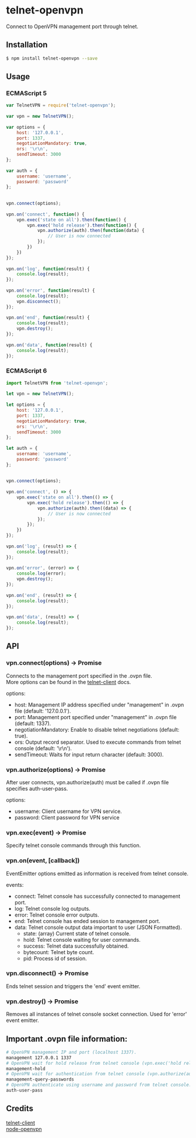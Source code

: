 # telnet-openvpn
Connect to OpenVPN management port through telnet. 

  
## Installation
```bash
$ npm install telnet-openvpn --save
```
  
## Usage  
### ECMAScript 5
```js
var TelnetVPN = require('telnet-openvpn');
  
var vpn = new TelnetVPN();
  
var options = {
    host: '127.0.0.1',
    port: 1337,
    negotiationMandatory: true,
    ors: '\r\n',
    sendTimeout: 3000
};
  
var auth = {
    username: 'username',
    password: 'password'
};
  
  
vpn.connect(options);
  
vpn.on('connect', function() {
    vpn.exec('state on all').then(function() {
        vpn.exec('hold release').then(function() {
            vpn.authorize(auth).then(function(data) {
                // User is now connected
            });
        })
    })
});
  
vpn.on('log', function(result) {
    console.log(result);
});
  
vpn.on('error', function(result) {
    console.log(result);
    vpn.disconnect();
});
  
vpn.on('end', function(result) {
    console.log(result);
    vpn.destroy();
});
  
vpn.on('data', function(result) {
    console.log(result);
});
```  
  
### ECMAScript 6  
```js
import TelnetVPN from 'telnet-openvpn';
  
let vpn = new TelnetVPN();
  
let options = {
    host: '127.0.0.1',
    port: 1337,
    negotiationMandatory: true,
    ors: '\r\n',
    sendTimeout: 3000
};
  
let auth = {
    username: 'username',
    password: 'password'
};
  
  
vpn.connect(options);
  
vpn.on('connect', () => {
    vpn.exec('state on all').then(() => {
        vpn.exec('hold release').then(() => {
            vpn.authorize(auth).then((data) => {
                // User is now connected
            });
        });
    })
});
  
vpn.on('log', (result) => {
    console.log(result);
});
  
vpn.on('error', (error) => {
    console.log(error);
    vpn.destroy();
});
  
vpn.on('end', (result) => {
    console.log(result);
});
  
vpn.on('data', (result) => {
    console.log(result);
});
```  
  
## API  
  
### vpn.connect(options) -> Promise
Connects to the management port specified in the .ovpn file.  
More options can be found in the [telnet-client](https://github.com/mkozjak/node-telnet-client#connectionconnectoptions---promise) docs.  
  
options:  
* host: Management IP address specified under "management" in .ovpn file (default: '127.0.0.1').  
* port: Management port specified under "management" in .ovpn file (default: 1337).  
* negotiationMandatory: Enable to disable telnet negotiations (default: true).  
* ors: Output record separator. Used to execute commands from telnet console (default: '\r\n').  
* sendTimeout: Waits for input return character (default: 3000).  
  
### vpn.authorize(options) -> Promise  
After user connects, vpn.authorize(auth) must be called if .ovpn file specifies auth-user-pass.  
  
options:  
* username: Client username for VPN service.  
* password: Client password for VPN service  
  
### vpn.exec(event) -> Promise  
Specify telnet console commands through this function.  
  
### vpn.on(event, [callback])  
EventEmitter options emitted as information is received from telnet console.  
  
events:  
* connect: Telnet console has successfully connected to management port. 
* log: Telnet console log outputs. 
* error: Telnet console error outputs.  
* end: Telnet console has ended session to management port.
* data: Telnet console output data important to user (JSON Formatted). 
    * state: (array) Current state of telnet console.  
    * hold: Telnet console waiting for user commands.  
    * success: Telnet data successfully obtained.  
    * bytecount: Telnet byte count.  
    * pid: Process id of session.  
  
### vpn.disconnect() -> Promise  
Ends telnet session and triggers the 'end' event emitter.  
  
### vpn.destroy() -> Promise  
Removes all instances of telnet console socket connection. Used for 'error' event emitter.
  
## Important .ovpn file information:  
```bash
# OpenVPN management IP and port (localhost 1337).
management 127.0.0.1 1337
# OpenVPN wait for hold release from telnet console (vpn.exec('hold release')).
management-hold
# OpenVPN wait for authentication from telnet console (vpn.authorize(auth)).
management-query-passwords
# OpenVPN authenticate using username and password from telnet console.
auth-user-pass
```
  
## Credits  
  [telnet-client](https://github.com/mkozjak/node-telnet-client)  
  [node-openvpn](https://github.com/luigiplr/node-openvpn)